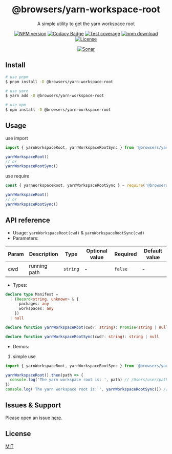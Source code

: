 <div style="text-align: center;" align="center">

# @browsers/yarn-workspace-root

A simple utility to get the yarn workspace root

[![NPM version][npm-image]][npm-url]
[![Codacy Badge][codacy-image]][codacy-url]
[![Test coverage][codecov-image]][codecov-url]
[![npm download][download-image]][download-url]
[![License][license-image]][license-url]

[![Sonar][sonar-image]][sonar-url]

</div>

## Install

```bash
# use pnpm
$ pnpm install -D @browsers/yarn-workspace-root

# use yarn
$ yarn add -D @browsers/yarn-workspace-root

# use npm
$ npm install -D @browsers/yarn-workspace-root
```

## Usage

use import

```js
import { yarnWorkspaceRoot, yarnWorkspaceRootSync } from '@browsers/yarn-workspace-root'

yarnWorkspaceRoot()
// or
yarnWorkspaceRootSync()
```

use require

```js
const { yarnWorkspaceRoot, yarnWorkspaceRootSync } = require('@browsers/yarn-workspace-root')

yarnWorkspaceRoot()
// or
yarnWorkspaceRootSync()
```

## API reference

- Usage: `yarnWorkspaceRoot(cwd)` & `yarnWorkspaceRootSync(cwd)`
- Parameters:

<div class="table-prop">

| Param | Description  | Type     | Optional value | Required | Default value |
| ----- | ------------ | -------- | -------------- | -------- | ------------- |
| cwd   | running path | `string` | -              | `false`  | -             |

</div>

- Types:

```ts
declare type Manifest =
  | (Record<string, unknown> & {
      packages: any
      workspaces: any
    })
  | null

declare function yarnWorkspaceRoot(cwd?: string): Promise<string | null>

declare function yarnWorkspaceRootSync(cwd?: string): string | null
```

- Demos:

1. simple use

```ts
import { yarnWorkspaceRoot, yarnWorkspaceRootSync } from '@browsers/yarn-workspace-root'

yarnWorkspaceRoot().then(path => {
  console.log('The yarn workspace root is: ', path) // /Users/user/path/of/package/root or null
})
console.log('The yarn workspace root is: ', yarnWorkspaceRootSync()) // /Users/user/path/of/package/root or null
```

## Issues & Support

Please open an issue [here](https://github.com/saqqdy/browsers/issues).

## License

[MIT](LICENSE)

[npm-image]: https://img.shields.io/npm/v/@browsers/yarn-workspace-root.svg?style=flat-square
[npm-url]: https://npmjs.org/package/@browsers/yarn-workspace-root
[codacy-image]: https://app.codacy.com/project/badge/Grade/f70d4880e4ad4f40aa970eb9ee9d0696
[codacy-url]: https://www.codacy.com/gh/saqqdy/@browsers/yarn-workspace-root/dashboard?utm_source=github.com&utm_medium=referral&utm_content=saqqdy/@browsers/yarn-workspace-root&utm_campaign=Badge_Grade
[codecov-image]: https://img.shields.io/codecov/c/github/saqqdy/@browsers/yarn-workspace-root.svg?style=flat-square
[codecov-url]: https://codecov.io/github/saqqdy/@browsers/yarn-workspace-root?branch=master
[download-image]: https://img.shields.io/npm/dm/@browsers/yarn-workspace-root.svg?style=flat-square
[download-url]: https://npmjs.org/package/@browsers/yarn-workspace-root
[license-image]: https://img.shields.io/badge/License-MIT-blue.svg
[license-url]: LICENSE
[sonar-image]: https://sonarcloud.io/api/project_badges/quality_gate?project=saqqdy_browsers
[sonar-url]: https://sonarcloud.io/dashboard?id=saqqdy_browsers
